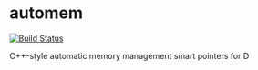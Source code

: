# automem

[![Build Status](https://travis-ci.org/atilaneves/automem.png?branch=master)](https://travis-ci.org/atilaneves/automem)

C++-style automatic memory management smart pointers for D
